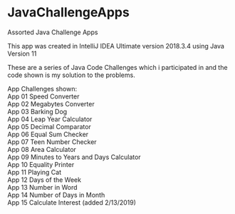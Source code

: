 # JavaChallengeApps
Assorted Java Challenge Apps

This app was created in IntelliJ IDEA Ultimate version 2018.3.4 using Java Version 11

These are a series of Java Code Challenges which i participated in and the code shown is my solution to the problems.

App Challenges shown: <br>
App 01 Speed Converter <br>
App 02 Megabytes Converter <br>
App 03 Barking Dog <br>
App 04 Leap Year Calculator <br>
App 05 Decimal Comparator <br>
App 06 Equal Sum Checker <br>
App 07 Teen Number Checker <br>
App 08 Area Calculator <br>
App 09 Minutes to Years and Days Calculator <br>
App 10 Equality Printer <br>
App 11 Playing Cat <br>
App 12 Days of the Week <br>
App 13 Number in Word <br>
App 14 Number of Days in Month <br>
App 15 Calculate Interest (added 2/13/2019) <br>
